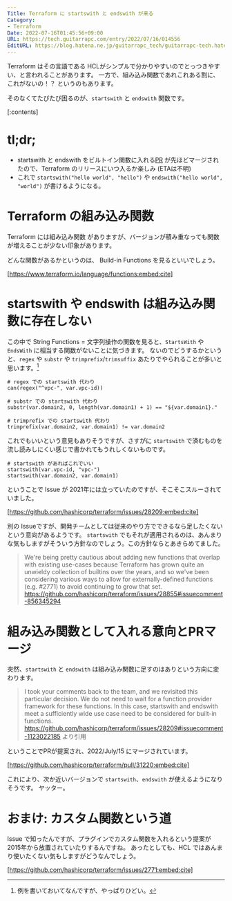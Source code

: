 ```yaml
---
Title: Terraform に startswith と endswith が来る
Category:
- Terraform
Date: 2022-07-16T01:45:56+09:00
URL: https://tech.guitarrapc.com/entry/2022/07/16/014556
EditURL: https://blog.hatena.ne.jp/guitarrapc_tech/guitarrapc-tech.hatenablog.com/atom/entry/4207112889899388181
---
```


Terraform はその言語である HCLがシンプルで分かりやすいのでとっつきやすい、と言われることがあります。
一方で、組み込み関数であれこれある割に、これがないの！？ というのもあります。

そのなくてたびたび困るのが、`startswith` と `endswith` 関数です。

[:contents]

# tl;dr;

* startswith と endswith をビルトイン関数に入れる[PR](https://github.com/hashicorp/terraform/issues/28209) が先ほどマージされたので、Terraform のリリースにいつ入るか楽しみ (ETAは不明)
* これで `startswith("hello world", "hello")` や `endswith("hello world", "world")` が書けるようになる。

# Terraform の組み込み関数

Terraform には組み込み関数 がありますが、バージョンが積み重なっても関数が増えることが少ない印象があります。

どんな関数があるかというのは、 Build-in Functions を見るといいでしょう。

[https://www.terraform.io/language/functions:embed:cite]

# startswith や endswith は組み込み関数に存在しない

この中で String Functions = 文字列操作の関数を見ると、`StartsWith` や `EndsWith` に相当する関数がないことに気づきます。
ないのでどうするかというと、`regex` や `substr` や `trimprefix`/`trimsuffix` あたりでやられることが多いと思います。[^1]

```hcl
# regex での startswith 代わり
can(regex("^vpc-", var.vpc-id))

# substr での startswith 代わり
substr(var.domain2, 0, length(var.domain1) + 1) == "${var.domain1}."

# trimprefix での startswith 代わり
trimprefix(var.domain2, var.domain1) != var.domain2
```

これでもいいという意見もありそうですが、さすがに `startswith` で済むものを流し読みしにくい感じで書かれてもうれしくないものです。

```hcl
# startswith があればこれでいい
startswith(var.vpc-id, "vpc-")
startswith(var.domain2, var.domain1)
```

ということで Issue が 2021年には立っていたのですが、そこそこスルーされていました。

[https://github.com/hashicorp/terraform/issues/28209:embed:cite]

別の Issueですが、開発チームとしては従来のやり方でできるなら足したくないという意向があるようです。
`startswith` でもそれが適用されるのは、あんまりな気もしますがそういう方針なのでしょう。この方針ならとあきらめてました。

> We're being pretty cautious about adding new functions that overlap with existing use-cases because Terraform has grown quite an unwieldy collection of builtins over the years, and so we've been considering various ways to allow for externally-defined functions (e.g. #2771) to avoid continuing to grow that set.
> https://github.com/hashicorp/terraform/issues/28855#issuecomment-856345294

# 組み込み関数として入れる意向とPRマージ

突然、`startswith` と `endswith` は組み込み関数に足すのはありという方向に変わります。

> I took your comments back to the team, and we revisited this particular decision. We do not need to wait for a function provider framework for these functions. In this case, startswith and endswith meet a sufficiently wide use case need to be considered for built-in functions.
> https://github.com/hashicorp/terraform/issues/28209#issuecomment-1123022185 より引用

ということでPRが提案され、2022/July/15 にマージされています。

[https://github.com/hashicorp/terraform/pull/31220:embed:cite]

これにより、次か近いバージョンで `startswith`、`endswith` が使えるようになりそうです。
ヤッター。


# おまけ: カスタム関数という道

Issue で知ったんですが、プラグインでカスタム関数を入れるという提案が 2015年から放置されていたりするんですね。
あったとしても、HCL ではあんまり使いたくない気もしますがどうなんでしょう。

[https://github.com/hashicorp/terraform/issues/2771:embed:cite]

[^1]: 例を書いておいてなんですが、やっぱりひどい。
